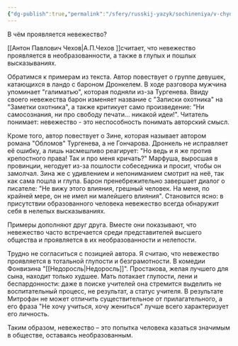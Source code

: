```yaml
---
{"dg-publish":true,"permalink":"/sfery/russkij-yazyk/sochineniya/v-chyom-proyavlyaetsya-nevezhestvo/","tags":["Русский"]}
---
```


В чём проявляется невежество? 

[[Антон Павлович Чехов\|А.П.Чехов ]]считает, что невежество проявляется в необразованности, а также в глупых и пошлых высказываниях. 

Обратимся к примерам из текста. Автор повествует о группе девушек, катающихся в ландо с бароном Дронкелем. В ходе разговора мужчина упоминает "галиматью", которая подняли из-за Тургенева. Ввиду своего невежества барон изменяет название с "Записки охотника" на "Заметки охотника", а также критикует само произведение: "Ни самосознания, ни про свободу печати... никакой идеи!". Читатель понимает: невежество - это неспособность понимать авторский смысл.

Кроме того, автор повествует о Зине, которая называет автором романа "Обломов" Тургенева, а не Гончарова. Дронкель не исправляет её ошибку, а лишь насмешливо реагирует: "Но ведь и я же против крепостного права! Так и про меня кричать?" Марфуша, выросшая в провинции, негодует из-за пошлости собеседника и просит, чтобы он замолчал. Зина же с удивлением и непониманием смотрит на неё, так как сама пошла и глупа. Барон пренебрежительно завершает диалог о писателе: "Не вижу этого влияния, грешный человек. На меня, по крайней мере, он не имел ни малейшего влияния". Становится ясно: в присутствии образованного человека невежество всегда обнаружит себя в нелепых высказываниях. 

Примеры дополняют друг друга. Вместе они показывают, что невежество часто встречается среди представителей высшего общества и проявляется в их необразованности и нелепости.

Трудно не согласиться с позицией автора. Я считаю, что невежество проявляется в тотальной глупости и безграмотности. В комедии Фонвизина "[[Недоросль\|Недоросль]]". Простакова, желая лучшего для сына, находит только худшее. Мать потакает глупости, лени и беспардонности: даже в поиске учителей она стремится выделить не воспитательный процесс, не результат, а статус учителя. В результате Митрофан не может отличить существительное от прилагательного, а его фраза "Не хочу учиться, хочу жениться" лучше всего характеризует его личность. 

Таким образом, невежество – это попытка человека казаться значимым в обществе, оставаясь необразованным. 